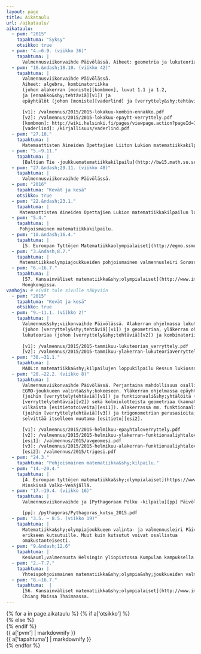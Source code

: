 ```yaml
---
layout: page
title: Aikataulu
url: /aikataulu/
aikataulu:
  - pvm: "2015"
    tapahtuma: "Syksy"
    otsikko: true
  - pvm: "4.–6.9. (viikko 36)"
    tapahtuma: |
      Valmennusviikonvaihde Päivölässä. Aiheet: geometria ja lukuteoria.
  - pvm: "16.&ndash;18.10. (viikko 42)"
    tapahtuma: |
      Valmennusviikonvaihde Päivölässä.
      Aiheet: algebra, kombinatoriikka
      (johon alakerran [moniste][kombmon], luvut 1.1 ja 1.2,
      ja [ennakko&shy;tehtäviä][v1]) ja
      epäyhtälöt (johon [moniste][vaderlind] ja [verryttely&shy;tehtäviä][v2]).

      [v1]: /valmennus/2015/2015-lokakuu-kombin-ennakko.pdf
      [v2]: /valmennus/2015/2015-lokakuu-epayht-verryttely.pdf
      [kombmon]: http://wiki.helsinki.fi/pages/viewpage.action?pageId=163490394&amp;preview=/163490394/164463088/kombinatoriikka.pdf
      [vaderlind]: /kirjallisuus/vaderlind.pdf
  - pvm: "27.10."
    tapahtuma: |
      Matemaattisten Aineiden Opettajien Liiton Lukion matematiikkakilpailun alkukilpailu kouluissa.
  - pvm: "5.–9.11."
    tapahtuma: |
      [Baltian Tie -joukkuematematiikkakilpailu](http://bw15.math.su.se/) Tukholmassa.
  - pvm: "27.&ndash;29.11. (viikko 48)"
    tapahtuma: |
      Valmennusviikonvaihde Päivölässä.
  - pvm: "2016"
    tapahtuma: "Kevät ja kesä"
    otsikko: true
  - pvm: "22.&ndash;23.1."
    tapahtuma: |
     Matemaattisten Aineiden Opettajien Lukion matematiikkakilpailun loppukilpailu.
  - pvm: "5.4."
    tapahtuma: |
     Pohjoismainen matematiikkakilpailu.
  - pvm: "10.&ndash;16.4."
    tapahtuma: |
      [5. Euroopan Tyttöjen Matematiikkaolympialaiset](http://egmo.ssmr.ro/) Bustenissa Romaniassa.
  - pvm: "3.&ndash;8.7."
    tapahtuma: |
     Matematiikkaolympiajoukkueiden pohjoismainen valmennusleiri Sorøssä Tanskassa.
  - pvm: "6.–16.7."
    tapahtuma: |
      [57. Kansainväliset matematiikka&shy;olympialaiset](http://www.imohkc.org.hk/)
      Hongkongissa.
vanhoja: # eivät tule sivulle näkyviin
  - pvm: "2015"
    tapahtuma: "Kevät ja kesä"
    otsikko: true
  - pvm: "9.–11.1. (viikko 2)"
    tapahtuma: |
      Valmennus&shy;viikonvaihde Päivölässä. Alakerran ohjelmassa lukuteoriaa
      (johon [verryttely&shy;tehtäviä][v1]) ja geometriaa, yläkerran ohjelmassa
      lukuteoriaa (johon [verryttely&shy;tehtäviä][v2]) ja kombinatoriikkaa.
      
      [v1]: /valmennus/2015/2015-tammikuu-lukuteorian_verryttely.pdf
      [v2]: /valmennus/2015/2015-tammikuu-ylakerran-lukuteoriaverryttely.pdf
  - pvm: "30.–31.1."
    tapahtuma: |
      MAOL:n matematiikka&shy;kilpailujen loppukilpailu Ressun lukiossa Helsingissä.
  - pvm: "20.–22.2. (viikko 8)"
    tapahtuma: |
      Valmennusviikonvaihde Päivölässä. Perjantaina mahdollisuus osallistua
      EGMO-joukkueen valinta&shy;kokeeseen. Yläkerran ohjelmassa epäyhtälöitä
      (joihin [verryttelytehtäviä][v1]) ja funktionaali&shy;yhtälöitä (joihin myös
      [verryttelytehtäviä][v2]) sekä kolmiulotteista geometriaa (kannattaa
      vilkaista [esitietotoiveita][esi1]). Alakerrassa mm. funktionaali&shy;yhtälöitä
      (joihin [verryttelytehtäviä][v3]) ja trigonometrian perusasioita; kannattaa
      selvittää itselleen muutama [esitieto][esi2].

      [v1]: /valmennus/2015/2015-helmikuu-epayhtaloverryttely.pdf
      [v2]: /valmennus/2015/2015-helmikuu-ylakerran-funktionaaliyhtaloverryttely.pdf
      [esi1]: /valmennus/2015/avgeomesi.pdf
      [v3]: /valmennus/2015/2015-helmikuu-alakerran-funktionaaliyhtaloverryttely.pdf
      [esi2]: /valmennus/2015/trigesi.pdf
  - pvm: "24.3."
    tapahtuma: "Pohjoismainen matematiikka&shy;kilpailu."
  - pvm: "14.–20.4."
    tapahtuma: |
      [4. Euroopan tyttöjen matematiikka&shy;olympialaiset](https://www.egmo.org/egmos/egmo4/)
      Minskissä Valko-Venäjällä.
  - pvm: "17.–19.4. (viikko 16)"
    tapahtuma: |
      Valmennusviikonvaihde ja [Pythagoraan Polku -kilpailu][pp] Päivölässä.

      [pp]: /pythagoras/Pythagoras_kutsu_2015.pdf
  - pvm: "3.5. – 8.5. (viikko 19)"
    tapahtuma: |
      Matematiikka&shy;olympiajoukkueen valinta- ja valmennusleiri Päivölässä
      erikseen kutsutuille. Muut kuin kutsutut voivat osallistua
      omakustanteisesti.
  - pvm: "9.&ndash;12.6"
    tapahtuma: |
      Kes&auml;valmennusta Helsingin yliopistossa Kumpulan kampuksella Exactumissa (sali B321) 9.&ndash;12.6 klo.           9&ndash;16.
  - pvm: "2.–7.7."
    tapahtuma: |
      Yhteispohjoismainen matematiikka&shy;olympia&shy;joukkueiden valmennusleiri Sorøssä Tanskassa.
  - pvm: "8.–16.7."
    tapahtuma:  |
      [56. Kansainväliset matematiikka&shy;olympialaiset](http://www.imo2015.org/)
      Chiang Maissa Thaimaassa.
---
```

<div class="list-group">
{% for a in page.aikataulu %}
{% if a['otsikko'] %}<div class="list-group-item-info row">{% else %}<div class="list-group-item row">{% endif %}
<div class="col-sm-3">{{ a['pvm'] | markdownify }}</div>
<div class="col-sm-9">{{ a['tapahtuma'] | markdownify }}</div>
</div>
{% endfor %}
</div>
